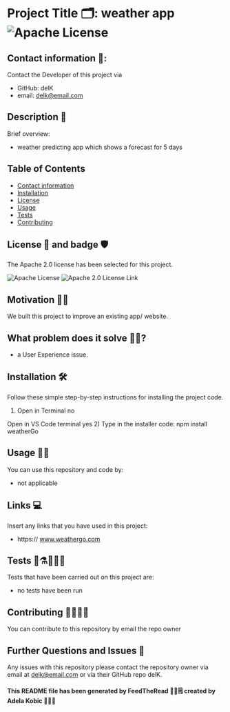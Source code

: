 # Project Title 🗂: weather app ![Apache License](https://img.shields.io/badge/License-Apache%202.0-red.png)

## Contact information 📮:
Contact the Developer of this project via
* GitHub: delK
* email: delk@email.com

## Description 📜 
Brief overview: 
* weather predicting app which shows a forecast for 5 days

## Table of Contents

* [Contact information](#contact)
* [Installation](#npminstall)
* [License](#license)
* [Usage](#usage)
* [Tests](#tests)
* [Contributing](#contribute)


## License 🪪 and badge 🛡
The Apache 2.0 license has been selected for this project.

![Apache License](https://img.shields.io/badge/License-Apache%202.0-red.png)
![Apache 2.0 License Link](https://opensource.org/licenses/Apache-2.0)

## Motivation 💪🏻
We built this project to improve an existing app/ website.

## What problem does it solve 🤷🏼? 
* a User Experience issue.

## Installation 🛠
Follow these simple step-by-step instructions for installing the project code. 
1) Open in Terminal no 
    
 Open in VS Code terminal yes
2) Type in the installer code: npm install weatherGo

## Usage 🥡🥢
You can use this repository and code by: 
* not applicable

## Links 💻 
Insert any links that you have used in this project:
* https:// www.weathergo.com

## Tests 🧪⚗️🧑🏾‍🔬
Tests that have been carried out on this project are:
* no tests have been run

## Contributing 💃🏻🕺🏼 
You can contribute to this repository by email the repo owner

## Further Questions and Issues 🚨
Any issues with this repository please contact the repository owner via email at delk@email.com or via their GitHub repo delK.


#### This README file has been generated by FeedTheRead 🥙😋🗒 created by Adela Kobic 🙋🏻‍♀️
